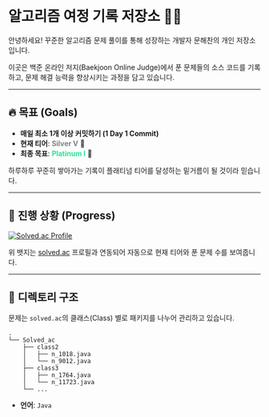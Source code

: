 # 알고리즘 여정 기록 저장소 👨‍💻

안녕하세요! 꾸준한 알고리즘 문제 풀이를 통해 성장하는 개발자 문해찬의 개인 저장소입니다.

이곳은 백준 온라인 저지(Baekjoon Online Judge)에서 푼 문제들의 소스 코드를 기록하고, 문제 해결 능력을 향상시키는 과정을 담고 있습니다.

---

## 🔥 목표 (Goals)

-   **매일 최소 1개 이상 커밋하기 (1 Day 1 Commit)**
-   **현재 티어**: <font color="gray">**Silver V**</font> 🥈
-   **최종 목표**: <font color="#27e595">**Platinum I**</font> 💎

하루하루 꾸준히 쌓아가는 기록이 플래티넘 티어를 달성하는 밑거름이 될 것이라 믿습니다.

---

## 🚀 진행 상황 (Progress)

[![Solved.ac Profile](http://mazassumnida.wtf/api/v2/generate_badge?boj=haechanmoon)](https://solved.ac/haechanmoon)

위 뱃지는 [solved.ac](https://solved.ac) 프로필과 연동되어 자동으로 현재 티어와 푼 문제 수를 보여줍니다.

---

## 📁 디렉토리 구조

문제는 `solved.ac`의 클래스(Class) 별로 패키지를 나누어 관리하고 있습니다.

```
.
└── Solved_ac
    ├── class2
    │   ├── n_1018.java
    │   └── n_9012.java
    ├── class3
    │   ├── n_1764.java
    │   └── n_11723.java
    └── ...
```

-   **언어**: `Java`
